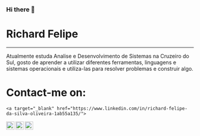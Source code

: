### Hi there 👋


# Richard Felipe <br>
<hr>

Atualmente estuda Analise e Desenvolvimento de Sistemas na Cruzeiro do Sul, gosto de aprender a utilizar diferentes ferramentas, linguagens e sistemas operacionais e utiliza-las para resolver problemas e construir algo. 


# Contact-me on:<br>
	<a target="_blank" href="https://www.linkedin.com/in/richard-felipe-da-silva-oliveira-1ab55a135/">
  <img align="left" alt="LinkdeIN" width="22px" src="https://cdn.jsdelivr.net/npm/simple-icons@v3/icons/linkedin.svg" />
</a>
<a target="_blank" href="https://api.whatsapp.com/send?phone=5511946348130">
  <img align="left" alt="Whatsapp" width="22px" src="https://cdn.jsdelivr.net/npm/simple-icons@v3/icons/whatsapp.svg" />
</a>

<a target="_blank" href="mailto:richardfelipe.rfo@gmail.com">
  <img align="left" alt="Gmail" width="22px" src="https://cdn.jsdelivr.net/npm/simple-icons@v3/icons/gmail.svg" />
</a>



